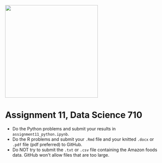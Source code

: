 <img src="https://datasciencedegree.wisconsin.edu/wp-content/themes/data-gulp/images/logo.svg" width="300">

# Assignment 11, Data Science 710

* Do the Python problems and submit your results in `assignment11_python.ipynb`.
* Do the R problems and submit your `.Rmd` file and your knitted `.docx` or `.pdf` file (pdf preferred) to GitHub.
* Do NOT try to submit the `.txt` or `.csv` file containing the Amazon foods data.  GitHub won't allow files that are too large.
